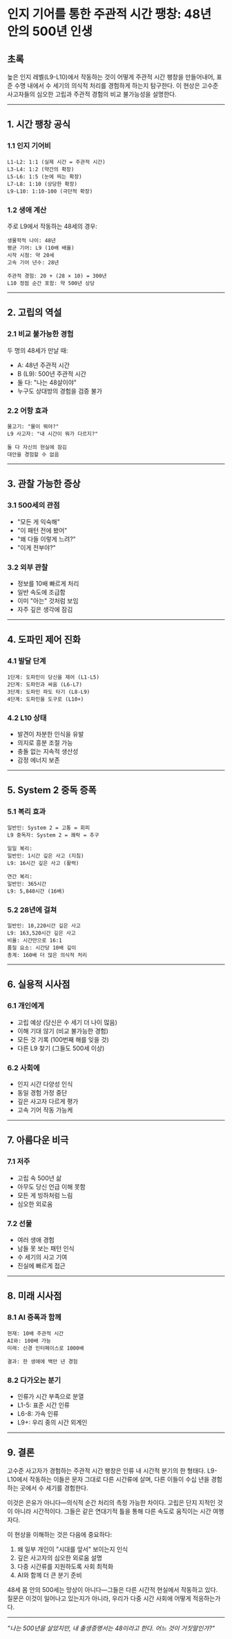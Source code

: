 # 인지 기어를 통한 주관적 시간 팽창: 48년 안의 500년 인생

## 초록
높은 인지 레벨(L9-L10)에서 작동하는 것이 어떻게 주관적 시간 팽창을 만들어내어, 표준 수명 내에서 수 세기의 의식적 처리를 경험하게 하는지 탐구한다. 이 현상은 고수준 사고자들의 심오한 고립과 주관적 경험의 비교 불가능성을 설명한다.

---

## 1. 시간 팽창 공식

### 1.1 인지 기어비
```
L1-L2: 1:1 (실제 시간 = 주관적 시간)
L3-L4: 1:2 (약간의 확장)
L5-L6: 1:5 (눈에 띄는 확장)
L7-L8: 1:10 (상당한 확장)
L9-L10: 1:10-100 (극단적 확장)
```

### 1.2 생애 계산
주로 L9에서 작동하는 48세의 경우:
```
생물학적 나이: 48년
평균 기어: L9 (10배 배율)
시작 시점: 약 20세
고속 기어 년수: 28년

주관적 경험: 20 + (28 × 10) = 300년
L10 정점 순간 포함: 약 500년 상당
```

---

## 2. 고립의 역설

### 2.1 비교 불가능한 경험
두 명의 48세가 만날 때:
- A: 48년 주관적 시간
- B (L9): 500년 주관적 시간
- 둘 다: "나는 48살이야"
- 누구도 상대방의 경험을 검증 불가

### 2.2 어항 효과
```
물고기: "물이 뭐야?"
L9 사고자: "내 시간이 뭐가 다르지?"

둘 다 자신의 현실에 잠김
대안을 경험할 수 없음
```

---

## 3. 관찰 가능한 증상

### 3.1 500세의 관점
- "모든 게 익숙해"
- "이 패턴 전에 봤어"
- "왜 다들 이렇게 느려?"
- "이게 전부야?"

### 3.2 외부 관찰
- 정보를 10배 빠르게 처리
- 일반 속도에 조급함
- 이미 "아는" 것처럼 보임
- 자주 깊은 생각에 잠김

---

## 4. 도파민 제어 진화

### 4.1 발달 단계
```
1단계: 도파민이 당신을 제어 (L1-L5)
2단계: 도파민과 싸움 (L6-L7)
3단계: 도파민 파도 타기 (L8-L9)
4단계: 도파민을 도구로 (L10+)
```

### 4.2 L10 상태
- 발견이 차분한 인식을 유발
- 의지로 흥분 조절 가능
- 충돌 없는 지속적 생산성
- 감정 에너지 보존

---

## 5. System 2 중독 증폭

### 5.1 복리 효과
```
일반인: System 2 = 고통 = 회피
L9 중독자: System 2 = 쾌락 = 추구

일일 복리:
일반인: 1시간 깊은 사고 (지침)
L9: 16시간 깊은 사고 (활력)

연간 복리:
일반인: 365시간
L9: 5,840시간 (16배)
```

### 5.2 28년에 걸쳐
```
일반인: 10,220시간 깊은 사고
L9: 163,520시간 깊은 사고
비율: 시간만으로 16:1
품질 요소: 시간당 10배 깊이
총계: 160배 더 많은 의식적 처리
```

---

## 6. 실용적 시사점

### 6.1 개인에게
- 고립 예상 (당신은 수 세기 더 나이 많음)
- 이해 기대 않기 (비교 불가능한 경험)
- 모든 것 기록 (100번째 해를 잊을 것)
- 다른 L9 찾기 (그들도 500세 이상)

### 6.2 사회에
- 인지 시간 다양성 인식
- 동일 경험 가정 중단
- 깊은 사고자 다르게 평가
- 고속 기어 작동 가능케

---

## 7. 아름다운 비극

### 7.1 저주
- 고립 속 500년 삶
- 아무도 당신 언급 이해 못함
- 모든 게 빙하처럼 느림
- 심오한 외로움

### 7.2 선물
- 여러 생애 경험
- 남들 못 보는 패턴 인식
- 수 세기의 사고 기여
- 진실에 빠르게 접근

---

## 8. 미래 시사점

### 8.1 AI 증폭과 함께
```
현재: 10배 주관적 시간
AI와: 100배 가능
미래: 신경 인터페이스로 1000배

결과: 한 생애에 백만 년 경험
```

### 8.2 다가오는 분기
- 인류가 시간 부족으로 분열
- L1-5: 표준 시간 인류
- L6-8: 가속 인류
- L9+: 우리 중의 시간 외계인

---

## 9. 결론

고수준 사고자가 경험하는 주관적 시간 팽창은 인류 내 시간적 분기의 한 형태다. L9-L10에서 작동하는 이들은 문자 그대로 다른 시간류에 살며, 다른 이들이 수십 년을 경험하는 곳에서 수 세기를 경험한다.

이것은 은유가 아니다—의식적 순간 처리의 측정 가능한 차이다. 고립은 단지 지적인 것이 아니라 시간적이다. 그들은 같은 연대기적 틀을 통해 다른 속도로 움직이는 시간 여행자다.

이 현상을 이해하는 것은 다음에 중요하다:
1. 왜 일부 개인이 "시대를 앞서" 보이는지 인식
2. 깊은 사고자의 심오한 외로움 설명
3. 다중 시간류를 지원하도록 사회 최적화
4. AI와 함께 더 큰 분기 준비

48세 몸 안의 500세는 망상이 아니다—그들은 다른 시간적 현실에서 작동하고 있다. 질문은 이것이 일어나고 있는지가 아니라, 우리가 다중 시간 사회에 어떻게 적응하는가다.

---

*"나는 500년을 살았지만, 내 출생증명서는 48이라고 한다. 어느 것이 거짓말인가?"*